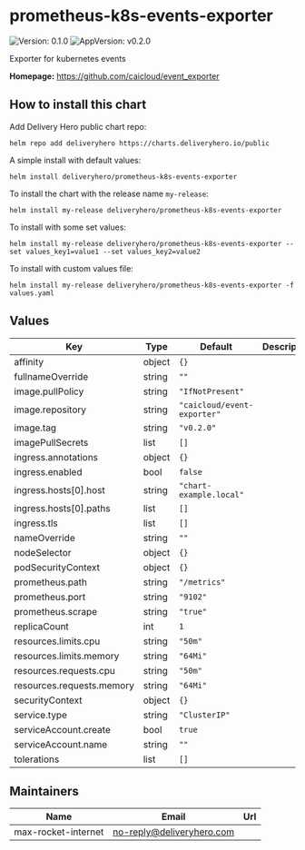 # prometheus-k8s-events-exporter

![Version: 0.1.0](https://img.shields.io/badge/Version-0.1.0-informational?style=flat-square) ![AppVersion: v0.2.0](https://img.shields.io/badge/AppVersion-v0.2.0-informational?style=flat-square)

Exporter for kubernetes events

**Homepage:** <https://github.com/caicloud/event_exporter>

## How to install this chart

Add Delivery Hero public chart repo:

```console
helm repo add deliveryhero https://charts.deliveryhero.io/public
```

A simple install with default values:

```console
helm install deliveryhero/prometheus-k8s-events-exporter
```

To install the chart with the release name `my-release`:

```console
helm install my-release deliveryhero/prometheus-k8s-events-exporter
```

To install with some set values:

```console
helm install my-release deliveryhero/prometheus-k8s-events-exporter --set values_key1=value1 --set values_key2=value2
```

To install with custom values file:

```console
helm install my-release deliveryhero/prometheus-k8s-events-exporter -f values.yaml
```

## Values

| Key | Type | Default | Description |
|-----|------|---------|-------------|
| affinity | object | `{}` |  |
| fullnameOverride | string | `""` |  |
| image.pullPolicy | string | `"IfNotPresent"` |  |
| image.repository | string | `"caicloud/event-exporter"` |  |
| image.tag | string | `"v0.2.0"` |  |
| imagePullSecrets | list | `[]` |  |
| ingress.annotations | object | `{}` |  |
| ingress.enabled | bool | `false` |  |
| ingress.hosts[0].host | string | `"chart-example.local"` |  |
| ingress.hosts[0].paths | list | `[]` |  |
| ingress.tls | list | `[]` |  |
| nameOverride | string | `""` |  |
| nodeSelector | object | `{}` |  |
| podSecurityContext | object | `{}` |  |
| prometheus.path | string | `"/metrics"` |  |
| prometheus.port | string | `"9102"` |  |
| prometheus.scrape | string | `"true"` |  |
| replicaCount | int | `1` |  |
| resources.limits.cpu | string | `"50m"` |  |
| resources.limits.memory | string | `"64Mi"` |  |
| resources.requests.cpu | string | `"50m"` |  |
| resources.requests.memory | string | `"64Mi"` |  |
| securityContext | object | `{}` |  |
| service.type | string | `"ClusterIP"` |  |
| serviceAccount.create | bool | `true` |  |
| serviceAccount.name | string | `""` |  |
| tolerations | list | `[]` |  |

## Maintainers

| Name | Email | Url |
| ---- | ------ | --- |
| max-rocket-internet | no-reply@deliveryhero.com |  |
